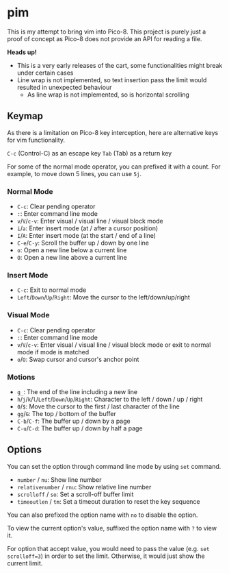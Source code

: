 # pim

This is my attempt to bring vim into Pico-8. This project is purely just a proof of concept as Pico-8 does not provide an API for reading a file.

**Heads up!**
- This is a very early releases of the cart, some functionalities might break under certain cases
- Line wrap is not implemented, so text insertion pass the limit would resulted in unexpected behaviour
  - As line wrap is not implemented, so is horizontal scrolling

## Keymap

As there is a limitation on Pico-8 key interception, here are alternative keys for vim functionality.

`C-c` (Control-C) as an escape key
`Tab` (Tab) as a return key

For some of the normal mode operator, you can prefixed it with a count. For example, to move down 5 lines, you can use `5j`.

### Normal Mode
- `C-c`: Clear pending operator
- `:`: Enter command line mode
- `v`/`V`/`c-v`: Enter visual / visual line / visual block mode
- `i`/`a`: Enter insert mode (at / after a cursor position)
- `I`/`A`: Enter insert mode (at the start / end of a line)
- `C-e`/`C-y`: Scroll the buffer up / down by one line
- `o`: Open a new line below a current line
- `O`: Open a new line above a current line

### Insert Mode
- `C-c`: Exit to normal mode
- `Left`/`Down`/`Up`/`Right`: Move the cursor to the left/down/up/right

### Visual Mode
- `C-c`: Clear pending operator
- `:`: Enter command line mode
- `v`/`V`/`c-v`: Enter visual / visual line / visual block mode or exit to normal mode if mode is matched
- `o`/`O`: Swap cursor and cursor's anchor point

### Motions
- `g_`: The end of the line including a new line
- `h`/`j`/`k`/`l`/`Left`/`Down`/`Up`/`Right`: Character to the left / down / up / right
- `0`/`$`: Move the cursor to the first / last character of the line
- `gg`/`G`: The top / bottom of the buffer
- `C-b`/`C-f`: The buffer up / down by a page
- `C-u`/`C-d`: The buffer up / down by half a page

## Options
You can set the option through command line mode by using `set` command.

- `number` / `nu`: Show line number
- `relativenumber` / `rnu`: Show relative line number
- `scrolloff` / `so`: Set a scroll-off buffer limit
- `timeoutlen` / `tm`: Set a timeout duration to reset the key sequence

You can also prefixed the option name with `no` to disable the option.

To view the current option's value, suffixed the option name with `?` to view it.

For option that accept value, you would need to pass the value (e.g. `set scrolloff=3`) in order to set the limit. Otherwise, it would just show the current limit.
